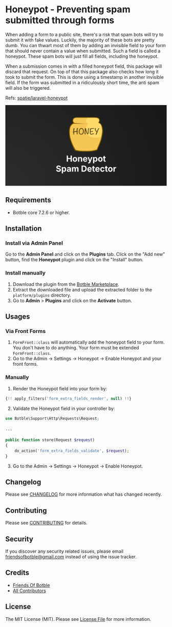 # Honeypot - Preventing spam submitted through forms

When adding a form to a public site, there's a risk that spam bots will try to submit it with fake values. Luckily, the majority of these bots are pretty dumb. You can thwart most of them by adding an invisible field to your form that should never contain a value when submitted. Such a field is called a honeypot. These spam bots will just fill all fields, including the honeypot.

When a submission comes in with a filled honeypot field, this package will discard that request. On top of that this package also checks how long it took to submit the form. This is done using a timestamp in another invisible field. If the form was submitted in a ridiculously short time, the anti spam will also be triggered.

Refs: [spatie/laravel-honeypot](https://github.com/spatie/laravel-honeypot)

![](./screenshot.png)

## Requirements

-   Botble core 7.2.6 or higher.

## Installation

### Install via Admin Panel

Go to the **Admin Panel** and click on the **Plugins** tab. Click on the "Add new" button, find the **Honeypot** plugin and click on the "Install" button.

### Install manually

1. Download the plugin from the [Botble Marketplace](https://marketplace.botble.com/products/friendsofbotble/honeypot).
2. Extract the downloaded file and upload the extracted folder to the `platform/plugins` directory.
3. Go to **Admin** > **Plugins** and click on the **Activate** button.

## Usages

### Via Front Forms

1. `FormFront::class` will automatically add the honeypot field to your form. You don't have to do anything. Your form must be extended `FormFront::class`.
2. Go to the Admin -> Settings -> Honeypot -> Enable Honeypot and your front forms.

### Manually

1. Render the Honeypot field into your form by:

```php
{!! apply_filters('form_extra_fields_render', null) !!}
```

2. Validate the Honeypot field in your controller by:

```php
use Botble\Support\Http\Requests\Request;

...

public function store(Request $request)
{
    do_action('form_extra_fields_validate', $request);
}
```

3. Go to the Admin -> Settings -> Honeypot -> Enable Honeypot.

## Changelog

Please see [CHANGELOG](CHANGELOG.md) for more information what has changed recently.

## Contributing

Please see [CONTRIBUTING](CONTRIBUTING.md) for details.

## Security

If you discover any security related issues, please email friendsofbotble@gmail.com instead of using the issue tracker.

## Credits

-   [Friends Of Botble](https://github.com/FriendsOfBotble)
-   [All Contributors](../../contributors)

## License

The MIT License (MIT). Please see [License File](LICENSE) for more information.
